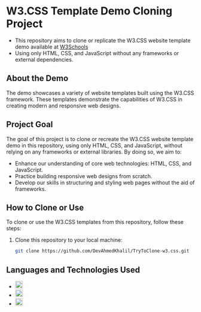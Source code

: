 # W3.CSS Template Demo Cloning Project

- This repository aims to clone or replicate the W3.CSS website template demo available at [W3Schools](https://www.w3schools.com/w3css/tryw3css_templates_website.htm)
- Using only HTML, CSS, and JavaScript without any frameworks or external dependencies.

## About the Demo

The demo showcases a variety of website templates built using the W3.CSS framework. These templates demonstrate the capabilities of W3.CSS in creating modern and responsive web designs.

## Project Goal

The goal of this project is to clone or recreate the W3.CSS website template demo in this repository, using only HTML, CSS, and JavaScript, without relying on any frameworks or external libraries. By doing so, we aim to:

- Enhance our understanding of core web technologies: HTML, CSS, and JavaScript.
- Practice building responsive web designs from scratch.
- Develop our skills in structuring and styling web pages without the aid of frameworks.

## How to Clone or Use

To clone or use the W3.CSS templates from this repository, follow these steps:

1. Clone this repository to your local machine:
   ```bash
   git clone https://github.com/DevAhmedKhalil/TryToClone-w3.css.git

## Languages and Technologies Used

- <img src="https://cdn.jsdelivr.net/npm/programming-languages-logos/src/html/html.png" alt="HTML Logo" width="20" height="20"/>
- <img src="https://cdn.jsdelivr.net/npm/programming-languages-logos/src/css/css.png" alt="CSS Logo" width="20" height="20"/>
- <img src="https://cdn.jsdelivr.net/npm/programming-languages-logos/src/javascript/javascript.png" alt="JavaScript Logo" width="20" height="20"/>
